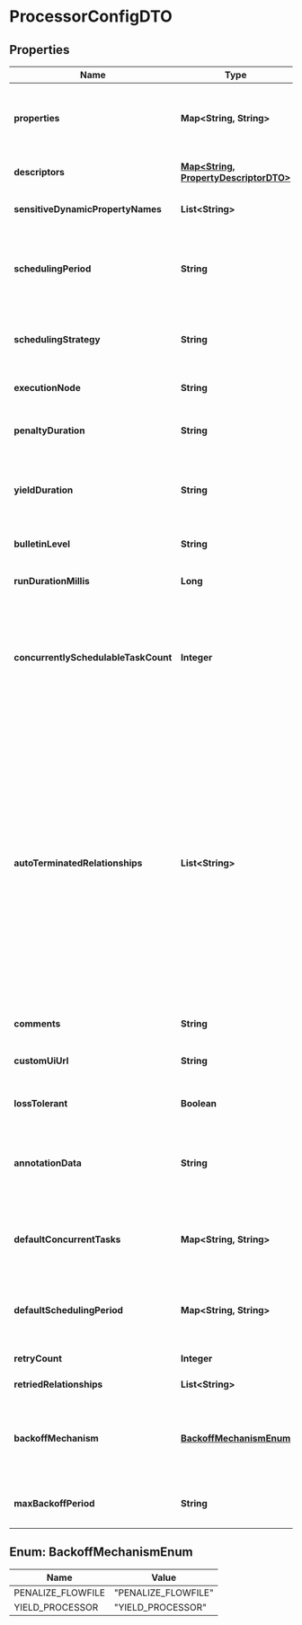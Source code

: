 
# ProcessorConfigDTO

## Properties
Name | Type | Description | Notes
------------ | ------------- | ------------- | -------------
**properties** | **Map&lt;String, String&gt;** | The properties for the processor. Properties whose value is not set will only contain the property name. |  [optional]
**descriptors** | [**Map&lt;String, PropertyDescriptorDTO&gt;**](PropertyDescriptorDTO.md) | Descriptors for the processor&#39;s properties. |  [optional]
**sensitiveDynamicPropertyNames** | **List&lt;String&gt;** | Set of sensitive dynamic property names |  [optional]
**schedulingPeriod** | **String** | The frequency with which to schedule the processor. The format of the value will depend on th value of schedulingStrategy. |  [optional]
**schedulingStrategy** | **String** | Indcates whether the prcessor should be scheduled to run in event or timer driven mode. |  [optional]
**executionNode** | **String** | Indicates the node where the process will execute. |  [optional]
**penaltyDuration** | **String** | The amount of time that is used when the process penalizes a flowfile. |  [optional]
**yieldDuration** | **String** | The amount of time that must elapse before this processor is scheduled again after yielding. |  [optional]
**bulletinLevel** | **String** | The level at which the processor will report bulletins. |  [optional]
**runDurationMillis** | **Long** | The run duration for the processor in milliseconds. |  [optional]
**concurrentlySchedulableTaskCount** | **Integer** | The number of tasks that should be concurrently schedule for the processor. If the processor doesn&#39;t allow parallol processing then any positive input will be ignored. |  [optional]
**autoTerminatedRelationships** | **List&lt;String&gt;** | The names of all relationships that cause a flow file to be terminated if the relationship is not connected elsewhere. This property differs from the &#39;isAutoTerminate&#39; property of the RelationshipDTO in that the RelationshipDTO is meant to depict the current configuration, whereas this property can be set in a DTO when updating a Processor in order to change which Relationships should be auto-terminated. |  [optional]
**comments** | **String** | The comments for the processor. |  [optional]
**customUiUrl** | **String** | The URL for the processor&#39;s custom configuration UI if applicable. |  [optional]
**lossTolerant** | **Boolean** | Whether the processor is loss tolerant. |  [optional]
**annotationData** | **String** | The annotation data for the processor used to relay configuration between a custom UI and the procesosr. |  [optional]
**defaultConcurrentTasks** | **Map&lt;String, String&gt;** | Maps default values for concurrent tasks for each applicable scheduling strategy. |  [optional]
**defaultSchedulingPeriod** | **Map&lt;String, String&gt;** | Maps default values for scheduling period for each applicable scheduling strategy. |  [optional]
**retryCount** | **Integer** | Overall number of retries. |  [optional]
**retriedRelationships** | **List&lt;String&gt;** | All the relationships should be retried. |  [optional]
**backoffMechanism** | [**BackoffMechanismEnum**](#BackoffMechanismEnum) | Determines whether the FlowFile should be penalized or the processor should be yielded between retries. |  [optional]
**maxBackoffPeriod** | **String** | Maximum amount of time to be waited during a retry period. |  [optional]


<a name="BackoffMechanismEnum"></a>
## Enum: BackoffMechanismEnum
Name | Value
---- | -----
PENALIZE_FLOWFILE | &quot;PENALIZE_FLOWFILE&quot;
YIELD_PROCESSOR | &quot;YIELD_PROCESSOR&quot;




